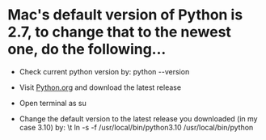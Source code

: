 <h1> Mac's default version of Python is 2.7, to change that to the newest one, do the following... </h1>

+ Check current python version by: python --version

+ Visit <a href="Python.org" target="_blank">Python.org</a> and download the latest release

+ Open terminal as su 

+ Change the default version to the latest release you downloaded (in my case 3.10) by: 
\t ln -s -f /usr/local/bin/python3.10 /usr/local/bin/python

